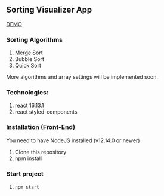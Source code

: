 ## Sorting Visualizer App

[DEMO](https://react-sorting-visualizer.netlify.app/)

### Sorting Algorithms

1. Merge Sort
2. Bubble Sort
3. Quick Sort

More algorithms and array settings will be implemented soon.

### Technologies:

1. react 16.13.1
2. react styled-components

### Installation (Front-End)

You need to have NodeJS installed (v12.14.0 or newer)

1. Clone this repository
2. npm install

### Start project

1. `npm start`
